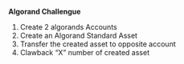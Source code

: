 **Algorand Challengue** 

1. Create 2 algorands Accounts
2. Create an Algorand Standard Asset
3. Transfer the created asset to opposite account
4. Clawback “X” number of created asset

